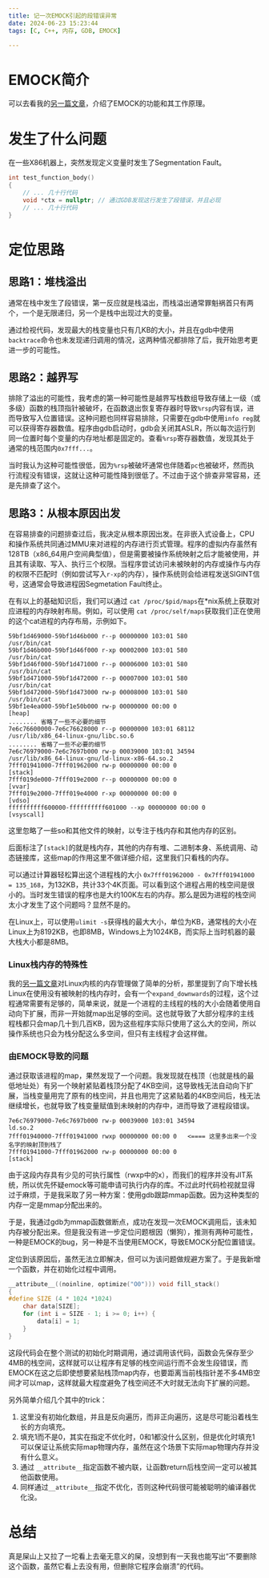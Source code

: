 ```yaml
---
title: 记一次EMOCK引起的段错误异常
date: 2024-06-23 15:23:44
tags: [C, C++, 内存, GDB, EMOCK]

---
```


# EMOCK简介

可以去看我的[另一篇文章](https://zchan.moe/2024/06/24`/EMOCK%E5%B7%A5%E4%BD%9C%E5%8E%9F%E7%90%86/)，介绍了EMOCK的功能和其工作原理。

# 发生了什么问题

在一些X86机器上，突然发现定义变量时发生了Segmentation Fault。

```C++
int test_function_body()
{
    // ... 几十行代码
    void *ctx = nullptr; // 通过GDB发现这行发生了段错误，并且必现
    // ... 几十行代码
}
```

# 定位思路

## 思路1：堆栈溢出

通常在栈中发生了段错误，第一反应就是栈溢出，而栈溢出通常罪魁祸首只有两个，一个是无限递归，另一个是栈中出现过大的变量。

通过检视代码，发现最大的栈变量也只有几KB的大小，并且在gdb中使用`backtrace`命令也未发现递归调用的情况，这两种情况都排除了后，我开始思考更进一步的可能性。

## 思路2：越界写

排除了溢出的可能性，我考虑的第一种可能性是越界写栈数组导致存储上一级（或多级）函数的栈顶指针被破坏，在函数退出恢复寄存器时导致`%rsp`内容有误，进而导致写入位置错误。这种问题也同样容易排除，只需要在gdb中使用`info reg`就可以获得寄存器数值。程序由gdb启动时，gdb会关闭其ASLR，所以每次运行到同一位置时每个变量的内存地址都是固定的。查看`%rsp`寄存器数值，发现其处于通常的栈范围内`0x7fff...`。

当时我认为这种可能性很低，因为`%rsp`被破坏通常也伴随着`pc`也被破坏，然而执行流程没有错误，这就让这种可能性降到很低了。不过由于这个排查非常容易，还是先排查了这个。

## 思路3：从根本原因出发

在容易排查的问题排查过后，我决定从根本原因出发。在非嵌入式设备上，CPU和操作系统共同通过MMU来对进程的内存进行页式管理。程序的虚拟内存虽然有128TB（x86_64用户空间典型值），但是需要被操作系统映射之后才能被使用，并且其有读取、写入、执行三个权限。当程序尝试访问未被映射的内存或操作与内存的权限不匹配时（例如尝试写入`r-xp`的内存），操作系统则会给进程发送SIGINT信号，这通常会导致进程因Segmetation Fault终止。

在有以上的基础知识后，我们可以通过 `cat /proc/$pid/maps`在*nix系统上获取对应进程的内存映射布局。例如，可以使用 `cat /proc/self/maps`获取我们正在使用的这个cat进程的内存布局，示例如下。

```
59bf1d469000-59bf1d46b000 r--p 00000000 103:01 580                       /usr/bin/cat
59bf1d46b000-59bf1d46f000 r-xp 00002000 103:01 580                       /usr/bin/cat
59bf1d46f000-59bf1d471000 r--p 00006000 103:01 580                       /usr/bin/cat
59bf1d471000-59bf1d472000 r--p 00007000 103:01 580                       /usr/bin/cat
59bf1d472000-59bf1d473000 rw-p 00008000 103:01 580                       /usr/bin/cat
59bf1e4ea000-59bf1e50b000 rw-p 00000000 00:00 0                          [heap]
........ 省略了一些不必要的细节
7e6c76600000-7e6c76628000 r--p 00000000 103:01 68112                     /usr/lib/x86_64-linux-gnu/libc.so.6
........ 省略了一些不必要的细节
7e6c76979000-7e6c7697b000 rw-p 00039000 103:01 34594                     /usr/lib/x86_64-linux-gnu/ld-linux-x86-64.so.2
7fff01941000-7fff01962000 rw-p 00000000 00:00 0                          [stack]
7fff019de000-7fff019e2000 r--p 00000000 00:00 0                          [vvar]
7fff019e2000-7fff019e4000 r-xp 00000000 00:00 0                          [vdso]
ffffffffff600000-ffffffffff601000 --xp 00000000 00:00 0                  [vsyscall]

```



这里忽略了一些so和其他文件的映射，以专注于栈内存和其他内存的区别。

后面标注了`[stack]`的就是栈内存，其他的内存有堆、二进制本身、系统调用、动态链接库，这些map的作用这里不做详细介绍，这里我们只看栈的内存。

可以通过计算器轻松算出这个进程栈的大小 `0x7fff01962000 - 0x7fff01941000 = 135_168`，为132KB，共计33个4K页面。可以看到这个进程占用的栈空间是很小的。当时发生错误的程序也是大约100K左右的内存。那么是因为进程的栈空间太小才发生了这个问题吗？显然不是的。

在Linux上，可以使用`ulimit -s`获得栈的最大大小，单位为KB，通常栈的大小在Linux上为8192KB，也即8MB，Windows上为1024KB，而实际上当时机器的最大栈大小都是8MB。

### Linux栈内存的特殊性

我的[另一篇文章](https://zchan.moe/2023/09/10/%E6%A0%88%E6%98%AF%E4%BB%80%E4%B9%88(Linux)/)对Linux内核的内存管理做了简单的分析，那里提到了向下增长栈Linux在使用没有被映射的栈内存时，会有一个`expand_downwards`的过程，这个过程通常需要有足够的，简单来说，就是一个进程的主线程的栈的大小会随着使用自动向下扩展，而非一开始就map出足够的空间。这也就导致了大部分程序的主线程栈都只会map几十到几百KB，因为这些程序实际只使用了这么大的空间，所以操作系统也只会为栈分配这么多空间，但只有主线程才会这样做。

### 由EMOCK导致的问题

通过获取该进程的map，果然发现了一个问题。我发现就在栈顶（也就是栈的最低地址处）有另一个映射紧贴着栈顶分配了4KB空间，这导致栈无法自动向下扩展，当栈变量用完了原有的栈空间，并且也用完了这紧贴着的4KB空间后，栈无法继续增长，也就导致了栈变量赋值到未映射的内存中，进而导致了进程段错误。

```
7e6c76979000-7e6c7697b000 rw-p 00039000 103:01 34594                     ld.so.2
7fff01940000-7fff01941000 rwxp 00000000 00:00 0   <==== 这里多出来一个没名字的映射顶到栈了
7fff01941000-7fff01962000 rw-p 00000000 00:00 0                          [stack]
```

由于这段内存具有少见的可执行属性（rwxp中的x），而我们的程序并没有JIT系统，所以优先怀疑emock等可能申请可执行内存的库。不过此时代码检视就显得过于麻烦，于是我采取了另一种方案：使用gdb跟踪mmap函数。因为这种类型的内存一定是mmap分配出来的。



于是，我通过gdb为mmap函数做断点，成功在发现一次EMOCK调用后，该未知内存被分配出来。但是我没有进一步定位问题根因（懒狗），推测有两种可能性，一种是EMOCK的bug，另一种是不当使用EMOCK，导致EMOCK分配位置错误。

定位到该原因后，虽然无法立即解决，但可以为该问题做规避方案了。于是我新增一个函数，并在初始化过程中调用。

```C
__attribute__((noinline, optimize("O0"))) void fill_stack()
{
#define SIZE (4 * 1024 *1024)
    char data[SIZE];
    for (int i = SIZE - 1; i >= 0; i++) {
        data[i] = 1;
    }
}
```

这段代码会在整个测试的初始化时期调用，通过调用该代码，函数会先保存至少4MB的栈空间，这样就可以让程序有足够的栈空间运行而不会发生段错误，而EMOCK在这之后即使想要紧贴栈顶map内存，也要距离当前栈指针差不多4MB空间才可以map，这样就最大程度避免了栈空间还不大时就无法向下扩展的问题。

另外简单介绍几个其中的trick：

1. 这里没有初始化数组，并且是反向遍历，而非正向遍历，这是尽可能沿着栈生长的方向填充。
2. 填充1而不是0，其实在指定不优化时，0和1都没什么区别，但是优化时填充1可以保证让系统实际map物理内存，虽然在这个场景下实际map物理内存并没有什么意义。
3. 通过 `__attribute__`指定函数不被内联，让函数return后栈空间一定可以被其他函数使用。
4. 同样通过`__attribute__`指定不优化，否则这种代码很可能被聪明的编译器优化没。

# 总结

真是屎山上又拉了一坨看上去毫无意义的屎，没想到有一天我也能写出“不要删除这个函数，虽然它看上去没有用，但删除它程序会崩溃”的代码。

